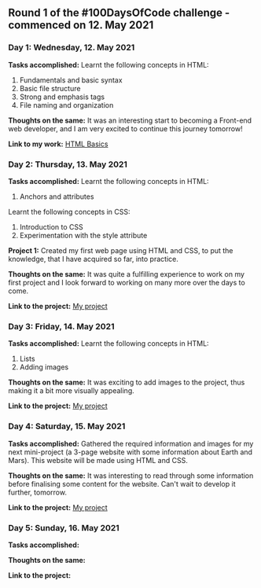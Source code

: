 ## Round 1 of the #100DaysOfCode challenge - commenced on 12. May 2021

### Day 1: Wednesday, 12. May 2021

**Tasks accomplished:** Learnt the following concepts in HTML:
1. Fundamentals and basic syntax
2. Basic file structure
3. Strong and emphasis tags
4. File naming and organization

**Thoughts on the same:** It was an interesting start to becoming a Front-end web developer, and I am very excited to continue this journey tomorrow!

**Link to my work:** [HTML Basics](https://github.com/theRangeCoder/Front-end-exploration/blob/main/html-basics.html)

### Day 2: Thursday, 13. May 2021

**Tasks accomplished:** Learnt the following concepts in HTML:
1. Anchors and attributes

Learnt the following concepts in CSS:
1. Introduction to CSS
2. Experimentation with the style attribute

**Project 1:** Created my first web page using HTML and CSS, to put the knowledge, that I have acquired so far, into practice. 

**Thoughts on the same:** It was quite a fulfilling experience to work on my first project and I look forward to working on many more over the days to come.

**Link to the project:** [My project](https://github.com/theRangeCoder/Front-end-exploration/commit/bcb2b3756d214d839e6d145a5352b5fadaed9be9)

### Day 3: Friday, 14. May 2021

**Tasks accomplished:** Learnt the following concepts in HTML:
1. Lists
2. Adding images

**Thoughts on the same:** It was exciting to add images to the project, thus making it a bit more visually appealing.

**Link to the project:** [My project](https://github.com/theRangeCoder/Front-end-exploration/blob/main/project-1.html)

### Day 4: Saturday, 15. May 2021

**Tasks accomplished:** Gathered the required information and images for my next mini-project (a 3-page website with some information about Earth and Mars). This website will be made using HTML and CSS.

**Thoughts on the same:** It was interesting to read through some information before finalising some content for the website. Can't wait to develop it further, tomorrow.

**Link to the project:** [My project](https://github.com/theRangeCoder/Earth-and-Mars)

### Day 5: Sunday, 16. May 2021

**Tasks accomplished:** 

**Thoughts on the same:**

**Link to the project:**



 

